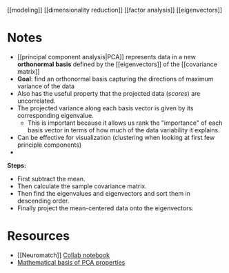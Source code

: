 [[modeling]]
[[dimensionality reduction]]
[[factor analysis]]
[[eigenvectors]]

# Notes
- [[principal component analysis|PCA]] represents data in a new **orthonormal basis** defined by the [[eigenvectors]] of the [[covariance matrix]]
- **Goal**: find an orthonormal basis capturing the directions of maximum variance of the data
- Also has the useful property that the projected data (*scores*) are uncorrelated.
- The projected variance along each basis vector is given by its corresponding eigenvalue.
	- This is important because it allows us rank the "importance" of each basis vector in terms of how much of the data variability it explains.
- Can be effective for visualization (clustering when looking at first few principle components)
- 

**Steps:**
- First subtract the mean.
- Then calculate the sample covariance matrix.
- Then find the eigenvalues and eigenvectors and sort them in descending order.
- Finally project the mean-centered data onto the eigenvectors.


# Resources
- [[Neuromatch]] [Collab notebook](https://colab.research.google.com/drive/1RrO2uqYFmdopzSCqD0nFcpb6hcwKg2Op#scrollTo=D-ArWcnsChSK)
- [Mathematical basis of PCA properties](https://youtube.com/watch?v=p56UrMRt6-U)

